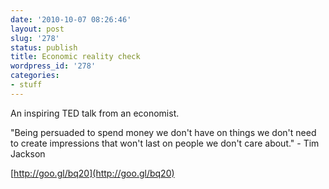 ```yaml
---
date: '2010-10-07 08:26:46'
layout: post
slug: '278'
status: publish
title: Economic reality check
wordpress_id: '278'
categories:
- stuff
---
```


An inspiring TED talk from an economist.

"Being persuaded to spend money we don't have on things we don't need to create impressions that won't last on people we don't care about." - Tim Jackson

[http://goo.gl/bq20](http://goo.gl/bq20)
